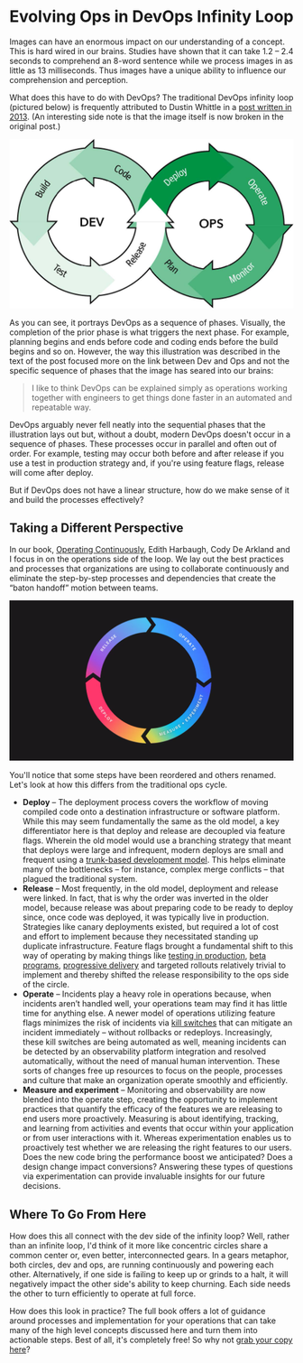 # Evolving Ops in DevOps Infinity Loop

Images can have an enormous impact on our understanding of a concept. This is hard wired in our brains. Studies have shown that it can take 1.2 – 2.4 seconds to comprehend an 8-word sentence while we process images in as little as 13 milliseconds. Thus images have a unique ability to influence our comprehension and perception.

What does this have to do with DevOps? The traditional DevOps infinity loop (pictured below) is frequently attributed to Dustin Whittle in a [post written in 2013](https://www.appdynamics.com/blog/engineering/devops-scares-me-part-2/ ). (An interesting side note is that the image itself is now broken in the original post.)

![DevOps Infinity Loop](classic_infinity_loop.png)

As you can see, it portrays DevOps as a sequence of phases. Visually, the completion of the prior phase is what triggers the next phase. For example, planning begins and ends before code and coding ends before the build begins and so on. However, the way this illustration was described in the text of the post focused more on the link between Dev and Ops and not the specific sequence of phases that the image has seared into our brains:

> I like to think DevOps can be explained simply as operations working together with engineers to get things done faster in an automated and repeatable way.

DevOps arguably never fell neatly into the sequential phases that the illustration lays out but, without a doubt, modern DevOps doesn't occur in a sequence of phases. These processes occur in parallel and often out of order. For example, testing may occur both before and after release if you use a test in production strategy and, if you're using feature flags, release will come after deploy.

But if DevOps does not have a linear structure, how do we make sense of it and build the processes effectively?

## Taking a Different Perspective

In our book, [Operating Continuously](https://learn.launchdarkly.com/operating-continuously/), Edith Harbaugh, Cody De Arkland and I focus in on the operations side of the loop. We lay out the best practices and processes that organizations are using to collaborate continuously and eliminate the step-by-step processes and dependencies that create the “baton handoff” motion between teams.

![an updated ops loop](new_infinity_loop.png)

You'll notice that some steps have been reordered and others renamed. Let's look at how this differs from the traditional ops cycle.

* **Deploy** – The deployment process covers the workflow of moving compiled code onto a destination infrastructure or software platform. While this may seem fundamentally the same as the old model, a key differentiator here is that deploy and release are decoupled via feature flags. Wherein the old model would use a branching strategy that meant that deploys were large and infrequent, modern deploys are small and frequent using a [trunk-based development model](https://launchdarkly.com/blog/introduction-to-trunk-based-development/). This helps eliminate many of the bottlenecks – for instance, complex merge conflicts – that plagued the traditional system.
* **Release** – Most frequently, in the old model, deployment and release were linked. In fact, that is why the order was inverted in the older model, because release was about preparing code to be ready to deploy since, once code was deployed, it was typically live in production. Strategies like canary deployments existed, but required a lot of cost and effort to implement because they necessitated standing up duplicate infrastructure. Feature flags brought a fundamental shift to this way of operating by making things like [testing in production](https://launchdarkly.com/blog/testing-in-production-for-safety-and-sanity/), [beta programs](https://launchdarkly.com/blog/beta-testing-programs/), [progressive delivery](https://launchdarkly.com/guides/progressive-delivery/) and targeted rollouts relatively trivial to implement and thereby shifted the release responsibility to the ops side of the circle.
* **Operate** – Incidents play a heavy role in operations because, when incidents aren’t handled well, your operations team may find it has little time for anything else. A newer model of operations utilizing feature flags minimizes the risk of incidents via [kill switches](https://launchdarkly.com/blog/what-is-a-kill-switch-software-development/) that can mitigate an incident immediately – without rollbacks or redeploys. Increasingly, these kill switches are being automated as well, meaning incidents can be detected by an observability platform integration and resolved automatically, without the need of manual human intervention. These sorts of changes free up resources to focus on the people, processes and culture that make an organization operate smoothly and efficiently.
* **Measure and experiment** – Monitoring and observability are now blended into the operate step, creating the opportunity to implement practices that quantify the efficacy of the features we are releasing to end users more proactively. Measuring is about identifying, tracking, and learning from activities and events that occur within your application or from user interactions with it. Whereas experimentation enables us to proactively test whether we are releasing the right features to our users. Does the new code bring the performance boost we anticipated? Does a design change impact conversions? Answering these types of questions via experimentation can provide invaluable insights for our future decisions.

## Where To Go From Here

How does this all connect with the dev side of the infinity loop? Well, rather than an infinite loop, I'd think of it more like concentric circles share a common center or, even better, interconnected gears. In a gears metaphor, both circles, dev and ops, are running continuously and powering each other. Alternatively, if one side is failing to keep up or grinds to a halt, it will negatively impact the other side's ability to keep churning. Each side needs the other to turn efficiently to operate at full force.

How does this look in practice? The full book offers a lot of guidance around processes and implementation for your operations that can take many of the high level concepts discussed here and turn them into actionable steps. Best of all, it's completely free! So why not [grab your copy here](https://learn.launchdarkly.com/operating-continuously/)?